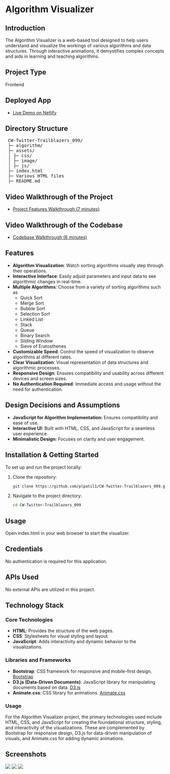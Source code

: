 # Algorithm Visualizer

## Introduction
The Algorithm Visualizer is a web-based tool designed to help users understand and visualize the workings of various algorithms and data structures. Through interactive animations, it demystifies complex concepts and aids in learning and teaching algorithms.

## Project Type
Frontend

## Deployed App
- [Live Demo on Netlify](https://algorithammvisualizerrr.netlify.app/)

## Directory Structure
<pre>
 CW-Twitter-Trailblazers_099/
 ├─ algorithm/
 ├─ assets/
 │ ├─ css/
 │ ├─ image/
 │ ├─ js/
 ├─ index.html
 ├─ Various HTML files
 ├─ README.md
</pre>


## Video Walkthrough of the Project
- [Project Features Walkthrough (7 minutes)](https://drive.google.com/file/d/1xq__ABBkInI2OfLUITdPB95hFDx5G8e0/view)

## Video Walkthrough of the Codebase
- [Codebase Walkthrough (6 minutes)](https://drive.google.com/file/d/1Xt69tNkWxR--V6XBEHyUVEngScYumLSP/view?usp=sharing)


## Features

- **Algorithm Visualization**: Watch sorting algorithms visually step through their operations.
- **Interactive Interface**: Easily adjust parameters and input data to see algorithmic changes in real-time.
- **Multiple Algorithms**: Choose from a variety of sorting algorithms such as
  - Quick Sort
  - Merge Sort
  - Bubble Sort
  - Selection Sort
  - Linked List
  - Stack
  - Queue
  - Binary Search
  - Sliding Window
  - Sieve of Eratosthenes
- **Customizable Speed**: Control the speed of visualization to observe algorithms at different rates.
- **Clear Visualization**: Visual representation of data structures and algorithmic processes.
- **Responsive Design**: Ensures compatibility and usability across different devices and screen sizes.
- **No Authentication Required**: Immediate access and usage without the need for authentication.


## Design Decisions and Assumptions
- **JavaScript for Algorithm Implementation:** Ensures compatibility and ease of use.
- **Interactive UI:** Built with HTML, CSS, and JavaScript for a seamless user experience.
- **Minimalistic Design:** Focuses on clarity and user engagement.

## Installation & Getting Started
To set up and run the project locally:

1. Clone the repository:
   ```bash
   git clone https://github.com/plpatil1/CW-Twitter-Trailblazers_099.git

2. Navigate to the project directory:
   ```bash
   cd CW-Twitter-Trailblazers_099

## Usage
Open index.html in your web browser to start the visualizer.

## Credentials
No authentication is required for this application.

## APIs Used
No external APIs are utilized in this project.

## Technology Stack

### Core Technologies
- **HTML**: Provides the structure of the web pages.
- **CSS**: Stylesheets for visual styling and layout.
- **JavaScript**: Adds interactivity and dynamic behavior to the visualizations.

### Libraries and Frameworks
- **Bootstrap**: CSS framework for responsive and mobile-first design. [Bootstrap](https://getbootstrap.com/)
- **D3.js (Data-Driven Documents)**: JavaScript library for manipulating documents based on data. [D3.js](https://d3js.org/)
- **Animate.css**: CSS library for animations. [Animate.css](https://animate.style/)

### Usage

For the Algorithm Visualizer project, the primary technologies used include HTML, CSS, and JavaScript for creating the foundational structure, styling, and interactivity of the visualizations. These are complemented by Bootstrap for responsive design, D3.js for data-driven manipulation of visuals, and Animate.css for adding dynamic animations.


## Screenshots
<img src="assest/image/screenshot_1.app.png">
<img src="assest/image/screenshot_2.app.png">
<img src="assest/image/screenshot_3.app.png">
